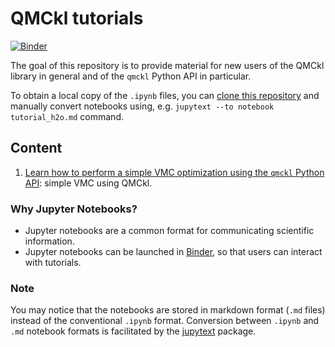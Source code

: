 
# QMCkl tutorials

[![Binder](https://mybinder.org/badge_logo.svg)](https://mybinder.org/v2/gh/v1j4y/qmckl-tutorials/HEAD)

The goal of this repository is to provide material for new users of the QMCkl library in general 
and of the `qmckl` Python API in particular.

To obtain a local copy of the `.ipynb` files, you can
[clone this repository](https://docs.github.com/en/github/creating-cloning-and-archiving-repositories/cloning-a-repository) 
and manually convert notebooks using, e.g. `jupytext --to notebook tutorial_h2o.md` command.


## Content

1. [Learn how to perform a simple VMC optimization using the `qmckl` Python API](notebooks/tutorial_h2o.ipynb): simple VMC using QMCkl.

### Why Jupyter Notebooks?


 * Jupyter notebooks are a common format for communicating scientific 
   information.
 * Jupyter notebooks can be launched in [Binder](https://www.mybinder.org), so that users can interact
   with tutorials.


### Note

You may notice that the notebooks are stored in markdown format (`.md` files) 
instead of the conventional `.ipynb` format. 
Conversion between `.ipynb` and `.md` notebook formats is facilitated by the 
[jupytext](https://jupytext.readthedocs.io/en/latest/index.html) package.

